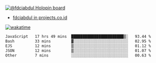 [![@fdciabdul Holopin board](https://holopin.io/api/user/board?user=fdciabdul)](https://holopin.io/@fdciabdul)

- [fdciabdul in projects.co.id](https://projects.co.id/public/browse_users/view/496e26/fdciabdul)



[![wakatime](https://wakatime.com/badge/user/87646243-158a-4241-a3cb-668e1fa2dbb8.svg)](https://wakatime.com/@87646243-158a-4241-a3cb-668e1fa2dbb8)
<!--START_SECTION:waka-->

```txt
JavaScript   17 hrs 49 mins  ███████████████████████▒░   93.44 %
Bash         33 mins         ▓░░░░░░░░░░░░░░░░░░░░░░░░   02.95 %
EJS          12 mins         ▒░░░░░░░░░░░░░░░░░░░░░░░░   01.12 %
JSON         12 mins         ▒░░░░░░░░░░░░░░░░░░░░░░░░   01.07 %
Other        7 mins          ░░░░░░░░░░░░░░░░░░░░░░░░░   00.63 %
```

<!--END_SECTION:waka-->
